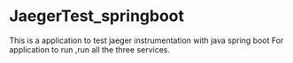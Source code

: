 # JaegerTest_springboot
This is a application to test jaeger instrumentation with java spring boot
For application to run ,run all the three services.
